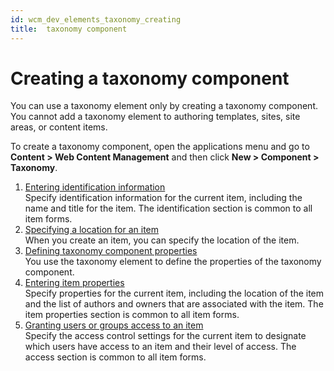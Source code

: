 ```yaml
---
id: wcm_dev_elements_taxonomy_creating
title:  taxonomy component
---
```


# Creating a taxonomy component


You can use a taxonomy element only by creating a taxonomy component. You cannot add a taxonomy element to authoring templates, sites, site areas, or content items.

To create a taxonomy component, open the applications menu and go to **Content > Web Content Management** and then click **New > Component > Taxonomy**.

1.  [Entering identification information](../../../content_management_artifacts/common/items_id.md)  
Specify identification information for the current item, including the name and title for the item. The identification section is common to all item forms.
2.  [Specifying a location for an item](../../../content_management_artifacts/common/items_location.md)  
When you create an item, you can specify the location of the item.
3.  [Defining taxonomy component properties](wcm_dev_elements_taxonomy_props.md)  
You use the taxonomy element to define the properties of the taxonomy component.
4.  [Entering item properties](../../../content_management_artifacts/common/items_props.md)  
Specify properties for the current item, including the location of the item and the list of authors and owners that are associated with the item. The item properties section is common to all item forms.
5.  [Granting users or groups access to an item](../../../content_management_artifacts/common/grant_access.md)  
Specify the access control settings for the current item to designate which users have access to an item and their level of access. The access section is common to all item forms.



